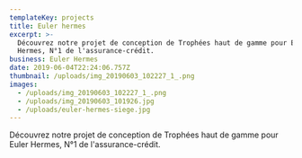 ```yaml
---
templateKey: projects
title: Euler hermes
excerpt: >-
  Découvrez notre projet de conception de Trophées haut de gamme pour Euler
  Hermes, N°1 de l'assurance-crédit.
business: Euler Hermes
date: 2019-06-04T22:24:06.757Z
thumbnail: /uploads/img_20190603_102227_1_.png
images:
  - /uploads/img_20190603_102227_1_.png
  - /uploads/img_20190603_101926.jpg
  - /uploads/euler-hermes-siege.jpg
---
```

Découvrez notre projet de conception de Trophées haut de gamme pour Euler Hermes, N°1 de l'assurance-crédit.
